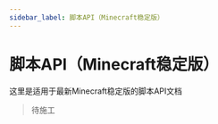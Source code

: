 ```yaml
---
sidebar_label: 脚本API（Minecraft稳定版）
---
```

# 脚本API（Minecraft稳定版）

这里是适用于最新Minecraft稳定版的脚本API文档

> 待施工